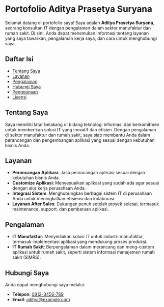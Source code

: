 # Portofolio Aditya Prasetya Suryana

Selamat datang di portofolio saya! Saya adalah **Aditya Prasetya Suryana**, seorang konsultan IT dengan pengalaman dalam sektor manufaktur dan rumah sakit. Di sini, Anda dapat menemukan informasi tentang layanan yang saya tawarkan, pengalaman kerja saya, dan cara untuk menghubungi saya.

## Daftar Isi
- [Tentang Saya](#tentang-saya)
- [Layanan](#layanan)
- [Pengalaman](#pengalaman)
- [Hubungi Saya](#hubungi-saya)
- [Penggunaan](#penggunaan)
- [Lisensi](#lisensi)

## Tentang Saya
Saya memiliki latar belakang di bidang teknologi informasi dan berkomitmen untuk memberikan solusi IT yang inovatif dan efisien. Dengan pengalaman di sektor manufaktur dan rumah sakit, saya siap membantu Anda dalam perancangan dan pengembangan aplikasi yang sesuai dengan kebutuhan bisnis Anda.

## Layanan
- **Perancangan Aplikasi**: Jasa perancangan aplikasi sesuai dengan kebutuhan bisnis Anda.
- **Customize Aplikasi**: Menyesuaikan aplikasi yang sudah ada agar sesuai dengan alur kerja perusahaan Anda.
- **Integrasi Sistem**: Menghubungkan berbagai sistem IT di perusahaan Anda untuk meningkatkan efisiensi dan kolaborasi.
- **Layanan After Sales**: Dukungan penuh setelah proyek selesai, termasuk maintenance, support, dan pembaruan aplikasi.

## Pengalaman
- **IT Manufaktur**: Menyediakan solusi IT untuk industri manufaktur, termasuk implementasi aplikasi yang mendukung proses produksi.
- **IT Rumah Sakit**: Berpengalaman dalam merancang dan meng-custom aplikasi untuk rumah sakit, seperti sistem informasi manajemen rumah sakit (SIMRS).

## Hubungi Saya
Anda dapat menghubungi saya melalui:
- **Telepon**: [0812-3456-789](tel:+628123456789)
- **Email**: [aditya@example.com](mailto:aditya@example.com)
